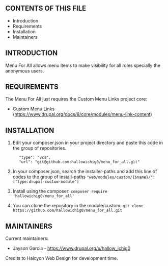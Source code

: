 CONTENTS OF THIS FILE
---------------------

 * Introduction
 * Requirements
 * Installation
 * Maintainers


INTRODUCTION
------------

Menu For All allows menu items to make visibility for all roles specially the anonymous users.


REQUIREMENTS
------------

The Menu For All just requires the Custom Menu Links project core:

 * Custom Menu Links (https://www.drupal.org/docs/8/core/modules/menu-link-content)


INSTALLATION
------------

1. Edit your composer.json in your project directory and paste this code in the group of repositories.
```{
      "type": "vcs",
      "url": "git@github.com:hallowichig0/menu_for_all.git"
```

2. In your composer.json, search the installer-paths and add this line of codes to the group of install-paths
```"web/modules/custom/{$name}/": ["type:drupal-custom-module"]```

3. Install using the composer:
```composer require 'hallowichig0/menu_for_all'```

4. You can clone the repository in the module/custom:
```git clone https://github.com/hallowichig0/menu_for_all.git```


MAINTAINERS
-----------

Current maintainers:
 * Jayson Garcia - https://www.drupal.org/u/hallow_ichig0

Credits to Halcyon Web Design for development time.
